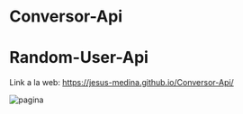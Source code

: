 # Conversor-Api

# Random-User-Api 

Link a la web: https://jesus-medina.github.io/Conversor-Api/


![pagina](https://user-images.githubusercontent.com/102434136/184509021-fc107470-3315-4137-9981-4306549154c3.png)
